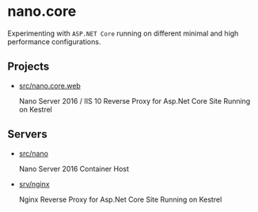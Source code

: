 
# nano.core

Experimenting with `ASP.NET Core` running on different minimal and high performance configurations.

## Projects

- [src/nano.core.web](src/nano.core.web/README.md)

   Nano Server 2016 / IIS 10 Reverse Proxy for Asp.Net Core Site Running on Kestrel

## Servers

- [src/nano](srv/nano/README.md)

  Nano Server 2016 Container Host

- [srv/nginx](srv/nginx/README.md)

   Nginx Reverse Proxy for Asp.Net Core Site Running on Kestrel
